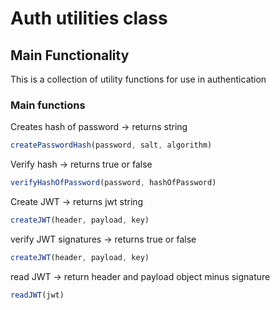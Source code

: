 # Auth utilities class

## Main Functionality

This is a collection of utility functions for use in authentication

### Main functions

Creates hash of password -> returns string 
```js
createPasswordHash(password, salt, algorithm)
```

Verify hash -> returns true or false
```js
verifyHashOfPassword(password, hashOfPassword)
```

Create JWT -> returns jwt string
```js
createJWT(header, payload, key)
```

verify JWT signatures -> returns true or false
```js
createJWT(header, payload, key)
```

read JWT -> return header and payload object minus signature
```js
readJWT(jwt)
```